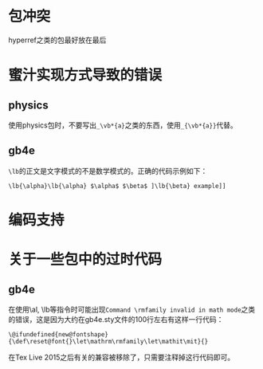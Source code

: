 # 包冲突

hyperref之类的包最好放在最后

# 蜜汁实现方式导致的错误

## physics

使用physics包时，不要写出`_\vb*{a}`之类的东西，使用`_{\vb*{a}}`代替。

## gb4e

`\lb`的正文是文字模式的不是数学模式的。正确的代码示例如下：

```TeX
\lb{\alpha}\lb{\alpha} $\alpha$ $\beta$ ]\lb{\beta} example]]
```

# 编码支持

# 关于一些包中的过时代码

## gb4e

在使用\al, \lb等指令时可能出现`Command \rmfamily invalid in math mode`之类的错误，这是因为大约在gb4e.sty文件的100行左右有这样一行代码：

```TeX
\@ifundefined{new@fontshape}{\def\reset@font{}\let\mathrm\rmfamily\let\mathit\mit}{}
```

在Tex Live 2015之后有关的兼容被移除了，只需要注释掉这行代码即可。